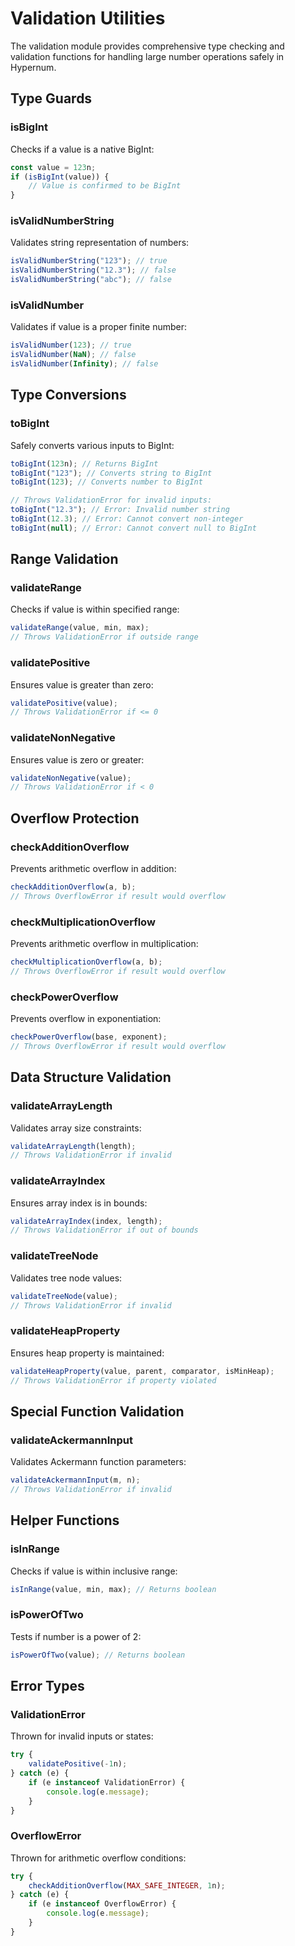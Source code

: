 # Validation Utilities

The validation module provides comprehensive type checking and validation functions for handling large number operations safely in Hypernum.

## Type Guards

### isBigInt
Checks if a value is a native BigInt:
```typescript
const value = 123n;
if (isBigInt(value)) {
    // Value is confirmed to be BigInt
}
```

### isValidNumberString  
Validates string representation of numbers:
```typescript
isValidNumberString("123"); // true
isValidNumberString("12.3"); // false
isValidNumberString("abc"); // false
```

### isValidNumber
Validates if value is a proper finite number:
```typescript 
isValidNumber(123); // true
isValidNumber(NaN); // false
isValidNumber(Infinity); // false
```

## Type Conversions

### toBigInt
Safely converts various inputs to BigInt:
```typescript
toBigInt(123n); // Returns BigInt
toBigInt("123"); // Converts string to BigInt
toBigInt(123); // Converts number to BigInt

// Throws ValidationError for invalid inputs:
toBigInt("12.3"); // Error: Invalid number string
toBigInt(12.3); // Error: Cannot convert non-integer
toBigInt(null); // Error: Cannot convert null to BigInt
```

## Range Validation

### validateRange
Checks if value is within specified range:
```typescript
validateRange(value, min, max);
// Throws ValidationError if outside range
```

### validatePositive
Ensures value is greater than zero:
```typescript
validatePositive(value);
// Throws ValidationError if <= 0
```

### validateNonNegative  
Ensures value is zero or greater:
```typescript
validateNonNegative(value);
// Throws ValidationError if < 0
```

## Overflow Protection

### checkAdditionOverflow
Prevents arithmetic overflow in addition:
```typescript
checkAdditionOverflow(a, b);
// Throws OverflowError if result would overflow
```

### checkMultiplicationOverflow
Prevents arithmetic overflow in multiplication:
```typescript
checkMultiplicationOverflow(a, b); 
// Throws OverflowError if result would overflow
```

### checkPowerOverflow
Prevents overflow in exponentiation:
```typescript
checkPowerOverflow(base, exponent);
// Throws OverflowError if result would overflow
```

## Data Structure Validation

### validateArrayLength
Validates array size constraints:
```typescript
validateArrayLength(length);
// Throws ValidationError if invalid
```

### validateArrayIndex  
Ensures array index is in bounds:
```typescript
validateArrayIndex(index, length);
// Throws ValidationError if out of bounds
```

### validateTreeNode
Validates tree node values:
```typescript
validateTreeNode(value);
// Throws ValidationError if invalid
```

### validateHeapProperty
Ensures heap property is maintained:
```typescript
validateHeapProperty(value, parent, comparator, isMinHeap);
// Throws ValidationError if property violated
```

## Special Function Validation

### validateAckermannInput
Validates Ackermann function parameters:
```typescript
validateAckermannInput(m, n);
// Throws ValidationError if invalid
```

## Helper Functions

### isInRange
Checks if value is within inclusive range:
```typescript
isInRange(value, min, max); // Returns boolean
```

### isPowerOfTwo
Tests if number is a power of 2:
```typescript
isPowerOfTwo(value); // Returns boolean
```

## Error Types

### ValidationError
Thrown for invalid inputs or states:
```typescript
try {
    validatePositive(-1n);
} catch (e) {
    if (e instanceof ValidationError) {
        console.log(e.message);
    }
}
```

### OverflowError 
Thrown for arithmetic overflow conditions:
```typescript
try {
    checkAdditionOverflow(MAX_SAFE_INTEGER, 1n);
} catch (e) {
    if (e instanceof OverflowError) {
        console.log(e.message);
    }
}
```
